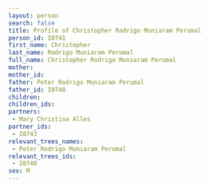 ```yaml
---
layout: person
search: false
title: Profile of Christopher Rodrigo Muniaram Perumal
person_id: I0741
first_name: Christopher
last_name: Rodrigo Muniaram Perumal
full_name: Christopher Rodrigo Muniaram Perumal
mother: 
mother_id: 
father: Peter Rodrigo Muniaram Perumal
father_id: I0740
children:
children_ids:
partners:
 - Mary Christina Alles
partner_ids:
 - I0743
relevant_trees_names:
 - Peter Rodrigo Muniaram Perumal
relevant_trees_ids:
 - I0740
sex: M
---
```


